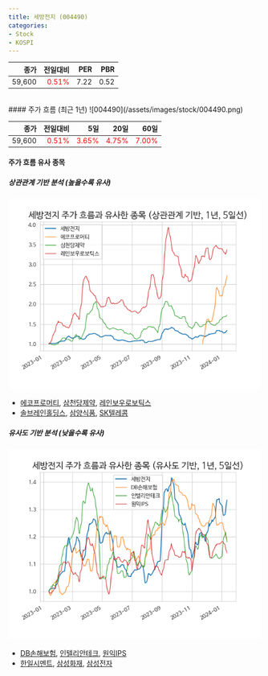 ```yaml
---
title: 세방전지 (004490)
categories:
- Stock
- KOSPI
---
```


|종가|전일대비|PER|PBR|
|---:|-------:|--:|---:|
|59,600|<span style="color: red">0.51%</span>|7.22|0.52|

<!-- more -->
<br>
#### 주가 흐름 (최근 1년)
![004490](/assets/images/stock/004490.png)

|종가|전일대비|5일|20일|60일|
|---:|-------:|--:|---:|---:|
|59,600|<span style="color: red">0.51%</span>|<span style="color: red">3.65%</span>|<span style="color: red">4.75%</span>|<span style="color: red">7.00%</span>|

<!-- more -->

#### 주가 흐름 유사 종목

##### 상관관계 기반 분석 (높을수록 유사)
![004490](/assets/images/stock/004490_corr.png)
- [에코프로머티](/450080/), [삼천당제약](/000250/), [레인보우로보틱스](/277810/)
- [솔브레인홀딩스](/036830/), [삼양식품](/003230/), [SK텔레콤](/017670/)

##### 유사도 기반 분석 (낮을수록 유사)	
![004490](/assets/images/stock/004490_sim.png)
- [DB손해보험](/005830/), [인텔리안테크](/189300/), [원익IPS](/240810/)
- [한일시멘트](/300720/), [삼성화재](/000810/), [삼성전자](/005930/)
